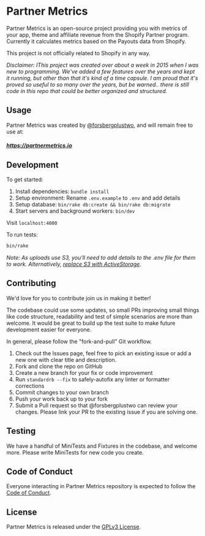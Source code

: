 # Partner Metrics

Partner Metrics is an open-source project providing you with metrics of your app, theme and affiliate revenue from the Shopify Partner program. Currently it calculates metrics based on the Payouts data from Shopify.

This project is not officially related to Shopify in any way.

*Disclaimer: IThis project was created over about a week in 2015 when I was new to programming. We've added a few features over the years and kept it running, but other than that it's kind of a time capsule. I am proud that it's proved so useful to so many over the years, but be warned.. there is still code in this repo that could be better organized and structured.*

## Usage

Partner Metrics was created by [@forsbergplustwo](@forsbergplustwo), and will remain free to use at:

##### https://partnermetrics.io

## Development

To get started:

1. Install dependencies: `bundle install`
2. Setup environment: Rename `.env.example` to `.env` and add details
3. Setup database: `bin/rake db:create && bin/rake db:migrate`
4. Start servers and background workers: `bin/dev`

Visit `localhost:4000`

To run tests:

```bash
bin/rake
```

*Note: As uploads use S3, you'll need to add details to the .env file for them to work. Alternatively, [replace S3 with ActiveStorage](https://github.com/forsbergplustwo/partner-metrics/issues/20).*

## Contributing
We'd love for you to contribute join us in making it better!

The codebase could use some updates, so small PRs improving small things like code structure, readability and test of simple scenarios are more than welcome. It would be great to build up the test suite to make future development easier for everyone.

In general, please follow the "fork-and-pull" Git workflow.

1. Check out the Issues page, feel free to pick an existing issue or add a new one with clear title and description.
2. Fork and clone the repo on GitHub
3. Create a new branch for your fix or code improvement
4. Run `standardrb --fix` to safely-autofix any linter or formatter corrections
5. Commit changes to your own branch
6. Push your work back up to your fork
7. Submit a Pull request so that @forsbergplustwo can review your changes. Please link your PR to the existing issue if you are solving one.

## Testing
We have a handful of MiniTests and Fixtures in the codebase, and welcome more. Please write MiniTests for new code you create.

## Code of Conduct
Everyone interacting in Partner Metrics repository is expected to follow the [Code of Conduct](https://github.com/forsbergplustwo/partner-metrics-saas/blob/main/CODE_OF_CONDUCT.md).

## License

Partner Metrics is released under the [GPLv3 License](https://github.com/forsbergplustwo/partner-metrics-saas/blob/main/LICENSE.md).
